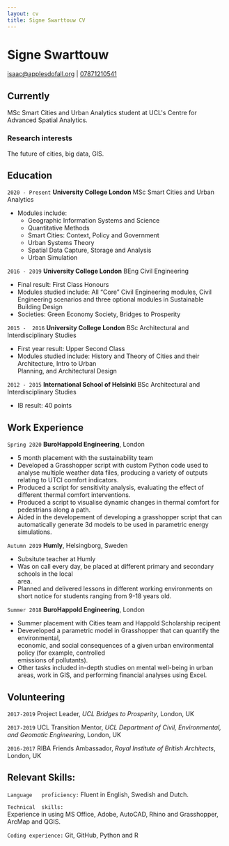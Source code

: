 ```yaml
---
layout: cv
title: Signe Swarttouw CV
---
```

# Signe Swarttouw

<div id="webaddress">
<a href="signeswarttouw@outlook.com">isaac@applesdofall.org</a>
| <a href="07871210841">07871210541</a>
</div>

## Currently

MSc Smart Cities and Urban Analytics student at UCL's Centre for Advanced Spatial Analytics.


### Research interests

The future of cities, big data, GIS.


## Education

`2020 - Present`
__University College London__ MSc Smart Cities and Urban Analytics

- Modules include: 
  - Geographic Information Systems and Science 
  - Quantitative Methods
  - Smart Cities: Context, Policy and Government
  - Urban Systems Theory
  - Spatial Data Capture, Storage and Analysis
  - Urban Simulation

`2016 - 2019`
__University College London__ BEng Civil Engineering

- Final	result: First	Class Honours
- Modules	studied	include:	All	“Core”	Civil	Engineering	modules,	Civil	Engineering	scenarios	and	
three	optional	modules	in	Sustainable	Building	Design
- Societies:	Green	Economy	Society,	Bridges	to	Prosperity

`2015 -  2016`
__University College London__ BSc Architectural and Interdisciplinary Studies

-  First	year	result:	Upper	Second	Class
- Modules	studied	include:	History	and	Theory	of	Cities	and	their	Architecture,	Intro	to	Urban	
Planning,	and	Architectural	Design

`2012 - 2015`
__International School of Helsinki__ BSc Architectural and Interdisciplinary Studies

- IB result: 40 points
 
 ## Work Experience

`Spring 2020`
__BuroHappold Engineering__, London

- 5 month placement with the sustainability team
- Developed a Grasshopper script with custom Python code used to analyse multiple weather data files, producing a variety of outputs relating to UTCI comfort indicators.
- Produced a script for sensitivity analysis, evaluating the effect of different thermal comfort interventions.
- Produced a script to visualise dynamic changes in thermal comfort for pedestrians along a path. 
- Aided in the developement of developing a grasshopper script that can automatically generate 3d models to be used in parametric energy simulations.

`Autumn 2019`
__Humly__, Helsingborg, Sweden

- Subsitute teacher at Humly
- Was on	call	every	day,	be	placed	at	different	primary	and	secondary	schools	in	the	local	
area.	
- Planned	and	delivered	lessons in different working environments on short notice	for	students	ranging	from	9-18	years	old.	

`Summer 2018`
__BuroHappold Engineering__, London

- Summer placement with Cities team and Happold Scholarship recipent
- Deveveloped	a	parametric	model	in	Grasshopper	that	can	quantify	the	environmental,	
  economic,	and	social	consequences	of	a	given	urban	environmental	policy	(for	example,	controlled	
  emissions	of	pollutants).
- Other	tasks	included	in-depth	studies	on	mental	well-being	in	urban	areas,	work	in	GIS,	and	
  performing	financial	analyses	using	Excel.

## Volunteering

`2017-2019`
Project Leader, *UCL Bridges to Prosperity*, London, UK

`2017-2019`
UCL Transition Mentor, *UCL Department of Civil, Environmental, and Geomatic Engineering*, London, UK

`2016-2017`
RIBA Friends Ambassador, *Royal Institute of British Architects*, London, UK


## Relevant Skills:

`Language	proficiency:`
 Fluent	in English,	Swedish	and	Dutch.
 
`Technical	skills:`	
 Experience	in	using	MS	Office,	Adobe, AutoCAD, Rhino	and	Grasshopper, ArcMap	and	QGIS.
 
`Coding experience:`
 Git, GitHub, Python and R




<!-- ### Footer

Last updated: May 2013 -->


